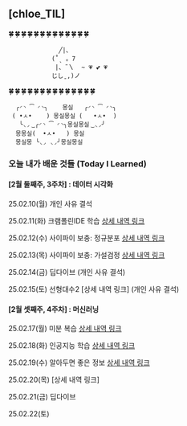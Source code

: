 ## [chloe_TIL]


🍀 🍀 🍀 🍀 🍀 🍀 🍀 🍀 🍀 🍀 🍀 🍀 🍀 


                  ╱|、
                (˚ˎ 。7
                 |、˜〵  ~ 💗 💕 💗 
                じしˍ,)ノ

🍀 🍀 🍀 🍀 🍀 🍀 🍀 🍀 🍀 🍀 🍀 🍀 🍀 🍀 


      ╭◜◝ ͡ ◜◝╮    몽실   ╭◜◝ ͡ ◜◝╮
     ( •ㅅ•    ) 몽실몽실 (   •ㅅ•  )
       ╰◟◞ ͜ ╭◜◝ ͡ ◜◝╮몽실몽실 ͜ ◟◞╯
      몽몽실(  •ㅅ•   ) 몽실
      몽실몽 ╰◟◞ ◟◞╯몽실몽실






### 오늘 내가 배운 것들 (Today I Learned)

#### [2월 둘째주, 3주차] : 데이터 시각화

>
25.02.10(월) 개인 사유 결석

25.02.11(화) 크램폴린IDE 학습 [상세 내역 링크](https://github.com/100-hours-a-week/chloe-til/blob/main/Feb/2025-02-11.md)

25.02.12(수) 사이파이 보충: 정규분포 [상세 내역 링크](https://github.com/100-hours-a-week/chloe-til/blob/main/Feb/2025-02-12.md)

25.02.13(목) 사이파이 보충: 가설검정 [상세 내역 링크](https://github.com/100-hours-a-week/chloe-til/blob/main/Feb/2025-02-13.md)

25.02.14(금) 딥다이브 (개인 사유 결석)

25.02.15(토) 선형대수2 [상세 내역 링크] (개인 사유 결석)
>


#### [2월 셋째주, 4주차] : 머신러닝
>
25.02.17(월) 미분 복습 [상세 내역 링크](https://github.com/100-hours-a-week/chloe-til/blob/main/Feb/2025-02-17.md)

25.02.18(화) 인공지능 학습 [상세 내역 링크](https://github.com/100-hours-a-week/chloe-til/blob/main/Feb/2025-02-18.md)

25.02.19(수) 알아두면 좋은 정보 [상세 내역 링크](https://github.com/100-hours-a-week/chloe-til/blob/main/Feb/2025-02-19.md)

25.02.20(목) [상세 내역 링크]

25.02.21(금) 딥다이브

25.02.22(토)
>



